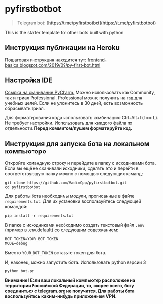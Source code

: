 # pyfirstbotbot

> Telegram bot: [https://t.me/pyfirstbotbot](https://t.me/pyfirstbotbot)

This is the starter template for other bots built with python

## Инструкция публикации на Heroku

Пошаговая инструкция находится тут:
[frontend-basics.blogspot.com/2019/09/py-first-bot.html](https://frontend-basics.blogspot.com/2019/09/py-first-bot.html)

## Настройка IDE

[Ссылка на скачивание PyCharm.][pycharm_download]
Можно использовать как Community, так и триал Professional.
Professional можно получить на год для учебных целей.
Если не уложитесь в 30 дней, есть возможность сбрасывать триал.


Для форматирования кода использовать комбинацию Ctrl+Alt+l (l == L). 
Не требует настройки.
Использовать для каждого файла по отдельности.
**Перед коммитом/пушем форматируйте код.**

## Инструкция для запуска бота на локальном компьютере

Откройте командную строку и перейдите в папку с исходниками бота. Если вы ещё не скачивали исходники, сделать это и перейти в соответствующую папку можно с помощью следующих команд:
```
git clone https://github.com/VadimCpp/pyfirstbotbot.git
cd pyfirstbotbot
```

Для работы бота необходимы модули, прописанные в файле `requirements.txt`. Для их установки воспользуйтесь следующей командой:
```
pip install -r requirements.txt
```

В папке с исходниками необходимо создать текстовый файл `.env` (пример в .env.default) со следующим содержанием:
```
BOT_TOKEN=YOUR_BOT_TOKEN
MODE=debug
```
Вместо `YOUR_BOT_TOKEN` вставьте токен для бота.

И, наконец, можно запустить бота.
Использовать python версии 3
```
python bot.py
```

**Внимание! Если ваш локальный компьютер расположен на территории Российской Федерации, то, скорее всего, боту
соединиться с telegram.org не получится. Для работы бота воспользуйтесь каким-нибудь приложением VPN.**

[//]: # (These are reference links used in the body of this note and get stripped out when the markdown processor does its job. There is no need to format nicely because it shouldn't be seen. Thanks SO - http://stackoverflow.com/questions/4823468/store-comments-in-markdown-syntax)
[pycharm_download]:<https://www.jetbrains.com/pycharm/download/>
